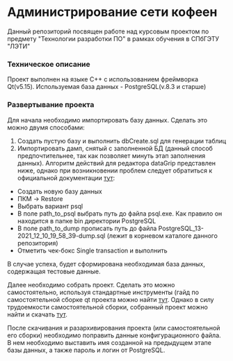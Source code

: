 # Администрирование сети кофеен #

Данный репозиторий посвящен работе над курсовым проектом по предмету "Технологии разработки ПО" в рамках обучения в СПбГЭТУ "ЛЭТИ"

### Техническое описание ###
Проект выполнен на языке C++ с использованием фреймворка Qt(v5.15). 
Используемая база данных - PostgreSQL(v.8.3 и старше)

### Развертывание проекта ###
Для начала необходимо импортировать базу данных. Сделать это можно двумя способами:  
1) Создать пустую базу и выполнить dbCreate.sql для генерации таблиц  
2) Импортировать дамп, снятый с заполненной БД (данный способ предпочтительнее, так как позволяет минуть этап заполнения данных). Алгоритм действий для редактора dataGrip представлен ниже, однако при возникновении проблем следует обратиться к официальной документации [тут](https://www.jetbrains.com/help/datagrip/import-data.html#restore-a-full-dump-for-mysql-and-postgresql "Официальная документация"):  

* Создать новую базу данных
* ПКМ -> Restore
* Выбрать вариант psql
* В поле path_to_psql выбрать путь до файла psql.exe. Как правило он находится в папке bin директории PostgreSQL
* В поле path_to_dump прописать путь до файла PostgreSQL_13-2021_12_10_19_58_39-dump.sql (лежит в корневом каталоге данного репозитория)
* Отметить чек-бокс Single transaction и выполнить

В случае успеха, будет сформирована необходимая база данных, содержащая тестовые данные.  

Далее необходимо собрать проект. Сделать это можно самостоятельно, используя стандартные инструменты (гайд по самостоятельной сборке qt проекта можно найти [тут](https://harrix.dev/blog/2014/run-qt-app-exe-outside-qt/ "Гайд по самостоятельной сборке").
Однако в силу трудоемкости самостоятельной сборки, собранный проект можно найти и скачать [тут](https://www.dropbox.com/s/etl20xiejrbkpcc/coffee.zip?dl=0 "Собранный проект"). 

После скачивания и разархивирования проекта (или самостоятельной его сборки) необходимо поправить данные конфигурационного файла. В нем необходимо выставить имя созданной на предыдущем этапе базы данных, а также пароль и логин от PostgreSQL.  
